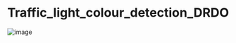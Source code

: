 # Traffic_light_colour_detection_DRDO

![image](https://user-images.githubusercontent.com/100412728/220909464-dc20b827-bcdb-4785-8448-e1dfbfde6e1e.png)

